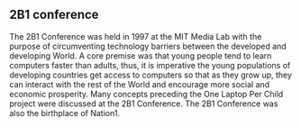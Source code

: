 ## 2B1 conference

The 2B1 Conference was held in 1997 at the MIT Media Lab with the purpose of circumventing technology barriers between the developed and developing World. A core premise was that young people tend to learn computers faster than adults, thus, it is imperative the young populations of developing countries get access to computers so that as they grow up, they can interact with the rest of the World and encourage more social and economic prosperity. Many concepts preceding the One Laptop Per Child project were discussed at the 2B1 Conference.
The 2B1 Conference was also the birthplace of Nation1.